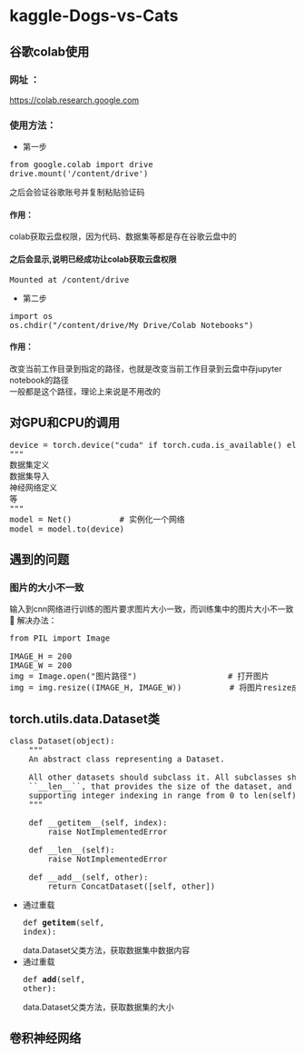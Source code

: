 # kaggle-Dogs-vs-Cats
## 谷歌colab使用
### 网址 ：
https://colab.research.google.com
### 使用方法：
- 第一步
<pre>
from google.colab import drive
drive.mount('/content/drive')
</pre>
之后会验证谷歌账号并复制粘贴验证码
#### 作用：
colab获取云盘权限，因为代码、数据集等都是存在谷歌云盘中的<br>
#### 之后会显示,说明已经成功让colab获取云盘权限
<pre>
Mounted at /content/drive
</pre>
- 第二步
<pre>
import os
os.chdir("/content/drive/My Drive/Colab Notebooks")
</pre>
#### 作用：
改变当前工作目录到指定的路径，也就是改变当前工作目录到云盘中存jupyter notebook的路径<br>
一般都是这个路径，理论上来说是不用改的<br>

## 对GPU和CPU的调用
<pre>
device = torch.device("cuda" if torch.cuda.is_available() else "cpu")
"""
数据集定义
数据集导入
神经网络定义
等
"""
model = Net()          # 实例化一个网络
model = model.to(device)  
</pre>
## 遇到的问题
### 图片的大小不一致
输入到cnn网络进行训练的图片要求图片大小一致，而训练集中的图片大小不一致🤭
解决办法：
<pre>
from PIL import Image

IMAGE_H = 200
IMAGE_W = 200
img = Image.open("图片路径")                   # 打开图片
img = img.resize((IMAGE_H, IMAGE_W))          # 将图片resize成统一大小
</pre>

## torch.utils.data.Dataset类
<pre>
class Dataset(object):
    """
    An abstract class representing a Dataset.

    All other datasets should subclass it. All subclasses should override
    ``__len__``, that provides the size of the dataset, and ``__getitem__``,
    supporting integer indexing in range from 0 to len(self) exclusive.
    """

    def __getitem__(self, index):
        raise NotImplementedError

    def __len__(self):
        raise NotImplementedError

    def __add__(self, other):
        return ConcatDataset([self, other])
</pre>
- 通过重载<pre>def __getitem__(self, index):</pre>data.Dataset父类方法，获取数据集中数据内容<br>
- 通过重载<pre>def __add__(self, other):</pre>data.Dataset父类方法，获取数据集的大小<br>

## 卷积神经网络

